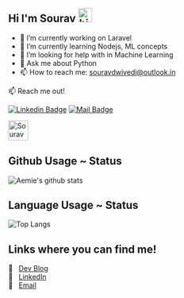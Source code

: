 ## Hi I'm Sourav <img src="https://user-images.githubusercontent.com/1303154/88677602-1635ba80-d120-11ea-84d8-d263ba5fc3c0.gif" width="28px" alt="hi">

- 🔭 I’m currently working on Laravel 
- 🌱 I’m currently learning Nodejs, ML concepts
- 🤔 I’m looking for help with in Machine Learning
- 💬 Ask me about Python 
- 📫 How to reach me: souravdwivedi@outlook.in


:mailbox: Reach me out!

[![Linkedin Badge](https://img.shields.io/badge/-sourav-0e76a8?style=flat&labelColor=0e76a8&logo=linkedin&logoColor=white)](https://www.linkedin.com/in/sourav-dwivedi/) [![Mail Badge](https://img.shields.io/badge/-c0392b?style=flat&labelColor=c0392b&logo=gmail&logoColor=white)](mailto:souravdwivedi@outlook.in)

<a href="https://dev.to/srvdwivedi">
  <img src="https://d2fltix0v2e0sb.cloudfront.net/dev-badge.svg" alt="Sourav Dwivedi's DEV Profile" height="40" width="40">
</a>


## Github Usage ~ Status 
![Aemie's github stats](https://github-readme-stats.aemiej.vercel.app/api?username=srvdwivedi&show_icons=true&hide_border=true&theme=tokyonight&private=true)   

## Language Usage ~ Status
![Top Langs](https://github-readme-stats.aemiej.vercel.app/api/top-langs/?username=srvdwivedi&layout=compact&theme=tokyonight&show_icons=true&hide_border=true&private=true)

## Links where you can find me! 
:pushpin: &nbsp; [Dev Blog](https://dev.to/srvdwivedi)  
:pushpin: &nbsp; [LinkedIn](https://www.linkedin.com/in/sourav-dwivedi/)  
:pushpin: &nbsp; [Email](mailto:souravdwivedi@outlook.in)  

